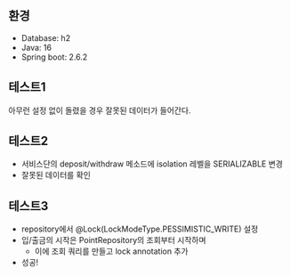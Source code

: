 ## 환경 
- Database: h2
- Java: 16
- Spring boot: 2.6.2

## 테스트1
아무런 설정 없이 돌렸을 경우 잘못된 데이터가 들어간다. 

## 테스트2
- 서비스단의 deposit/withdraw 메소드에 isolation 레벨을 SERIALIZABLE 변경
- 잘못된 데이터를 확인

## 테스트3
- repository에서 @Lock(LockModeType.PESSIMISTIC_WRITE) 설정
- 입/출금의 시작은 PointRepository의 조회부터 시작하며
  - 이에 조회 쿼리를 만들고 lock annotation 추가
- 성공!
